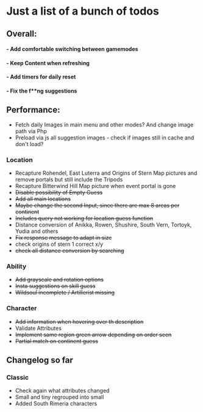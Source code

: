 # Just a list of a bunch of todos

## __Overall:__
#### - Add comfortable switching between gamemodes
#### - Keep Content when refreshing
#### - Add timers for daily reset
#### - Fix the f**ng suggestions

## __Performance:__
- Fetch daily Images in main menu and other modes? And change image path via Php
- Preload via js all suggestion images - check if images still in cache and don't load?

### __Location__
- Recapture Rohendel, East Luterra and Origins of Stern Map pictures and remove portals but still include the Tripods
- Recapture Bitterwind Hill Map picture when event portal is gone
- ~~Disable possibility of Empty Guess~~
- ~~Add all main locations~~
- ~~Maybe change the second Input, since there are max 8 areas per continent~~
- ~~Includes query not working for location guess function~~
- Distance conversion of Anikka, Rowen, Shushire, South Vern, Tortoyk, Yudia and others
- ~~Fix response message to adapt in size~~
- check origins of stern 1 correct x/y
- ~~check all distance conversion by searching~~

### __Ability__
- ~~Add grayscale and rotation options~~
- ~~Insta suggestions on skill guess~~
- ~~Wildsoul incomplete / Artillerist missing~~

### __Character__
- ~~Add information when hovering over th description~~
- Validate Attributes
- ~~Implement same region green arrow depending on order seen~~
- ~~Partial match on continent guess~~

## Changelog so far
### Classic
- Check again what attributes changed
- Small and tiny regrouped into small
- Added South Rimeria characters

